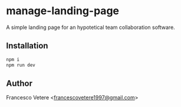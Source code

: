 # manage-landing-page

A simple landing page for an hypotetical team collaboration software.

## Installation

```sh
npm i
npm run dev
```

## Author

Francesco Vetere <<francescovetere1997@gmail.com>>
